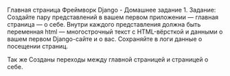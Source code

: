 Главная страница
    Фреймворк Django - Домашнее задание 1.
    Задание:
    Создайте пару представлений в вашем первом приложении
     — главная страница
     — о себе.
    Внутри каждого представления должна быть переменная html — многострочный текст с HTML-вёрсткой 
    и данными о вашем первом Django-сайте и о вас.
    Сохраняйте в логи данные о посещении страниц.
    
Так же Созданы переходы между главной страницей и страницей о себе.
